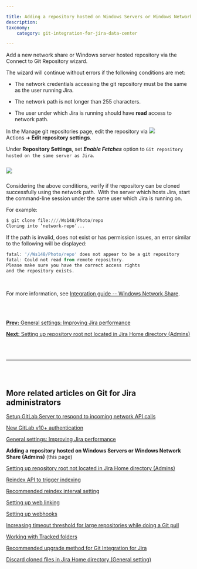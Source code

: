 ```yaml
---

title: Adding a repository hosted on Windows Servers or Windows Network Share (Admins)
description:
taxonomy:
    category: git-integration-for-jira-data-center

---
```


Add a new network share or Windows server hosted repository via the Connect to Git Repository wizard.

The wizard will continue without errors if the following conditions are met:

*   The network credentials accessing the git repository must be the same as the user running Jira.

*   The network path is not longer than 255 characters.

*   The user under which Jira is running should have **read** access to network path.


In the Manage git repositories page, edit the repository via  ![](/wp-content/uploads/actions-icon.png) Actions ➜ **Edit repository settings**.

Under **Repository Settings**, set _**Enable Fetches**_ option to `Git repository hosted on the same server as Jira`.

<img src='/wp-content/uploads/gij-gitserver-edit-repocfg-fetches-sel2.png' style='display:block;margin:25px auto;max-width:100%' />

Considering the above conditions, verify if the repository can be cloned successfully using the network path.  With the server which hosts Jira, start the command-line session under the same user which Jira is running on.

For example:

```powershell
$ git clone file:////Ws148/Photo/repo
Cloning into ‘network-repo’...
```


If the path is invalid, does not exist or has permission issues, an error similar to the following will be displayed:

```powershell
fatal: '//Ws148/Photo/repo' does not appear to be a git repository
fatal: Could not read from remote repository.
Please make sure you have the correct access rights
and the repository exists.
```

<br>

For more information, see [Integration guide -- Windows Network Share](/git-integration-for-jira-data-center/windows-network-server-share-gij-self-managed).

<br>
<br>

[**Prev:** General settings: Improving Jira performance](/git-integration-for-jira-data-center/General-settings-Improving-Jira-performance-gij-self-managed)

[**Next:** Setting up repository root not located in Jira Home directory \(Admins\)](/git-integration-for-jira-data-center/Setting-up-repository-root-not-located-in-Jira-Home-directory-(Admins)-gij-self-managed)

<br>
<br>
<hr>
<br>
<br>

## More related articles on Git for Jira administrators

[Setup GitLab Server to respond to incoming network API calls](/git-integration-for-jira-data-center/setup-gitLab-server-to-respond-to-incoming-network-API-calls-gij-self-managed)

[New GitLab v10+ authentication](/git-integration-for-jira-data-center/New-GitLab-v10-authentication-gij-self-managed)

[General settings: Improving Jira performance](/git-integration-for-jira-data-center/general-settings-Improving-Jira-performance-gij-self-managed)

**Adding a repository hosted on Windows Servers or Windows Network Share (Admins)** (this page)

[Setting up repository root not located in Jira Home directory (Admins)](/git-integration-for-jira-data-center/setting-up-repository-root-not-located-in-Jira-Home-directory-(admins)-gij-self-managed)

[Reindex API to trigger indexing](/git-integration-for-jira-data-center/reindex-API-to-trigger-indexing-gij-self-managed)

[Recommended reindex interval setting](/git-integration-for-jira-data-center/recommended-reindex-interval-setting-gij-self-managed)

[Setting up web linking](/git-integration-for-jira-data-center/setting-up-web-linking-gij-self-managed)

[Setting up webhooks](/git-integration-for-jira-data-center/setting-up-webhooks-gij-self-managed)

[Increasing timeout threshold for large repositories while doing a Git pull](/git-integration-for-jira-data-center/increasing-timeout-threshold-for-large-repositories-while-doing-a-git-pull-gij-self-managed)

[Working with Tracked folders](/git-integration-for-jira-data-center/working-with-Tracked-folders-gij-self-managed)

[Recommended upgrade method for Git Integration for Jira](/git-integration-for-jira-data-center/recommended-upgrade-method-for-git-integration-for-jira-gij-self-managed)

[Discard cloned files in Jira Home directory (General setting)](/git-integration-for-jira-data-center/discard-cloned-files-in-Jira-Home-directory-(general-setting)-gij-self-managed)



